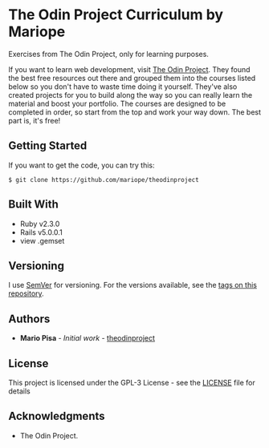 # The Odin Project Curriculum by Mariope

Exercises from The Odin Project, only for learning purposes.

If you want to learn web development, visit [The Odin Project](http://www.theodinproject.com). 
They found the best free resources out there and grouped them into the courses listed below so you don't have to waste time doing it yourself. They've also created projects for you to build along the way so you can really learn the material and boost your portfolio.
The courses are designed to be completed in order, so start from the top and work your way down. The best part is, it's free!

## Getting Started

If you want to get the code, you can try this:

```
$ git clone https://github.com/mariope/theodinproject
```

## Built With

* Ruby v2.3.0
* Rails v5.0.0.1
* view .gemset

## Versioning

I use [SemVer](http://semver.org/) for versioning. For the versions available, see the [tags on this repository](https://github.com/mariope/cmcparse/tags). 

## Authors

* **Mario Pisa** - *Initial work* - [theodinproject](https://github.com/mariope/theodinproject)

## License

This project is licensed under the GPL-3 License - see the [LICENSE](LICENSE) file for details

## Acknowledgments

* The Odin Project.
